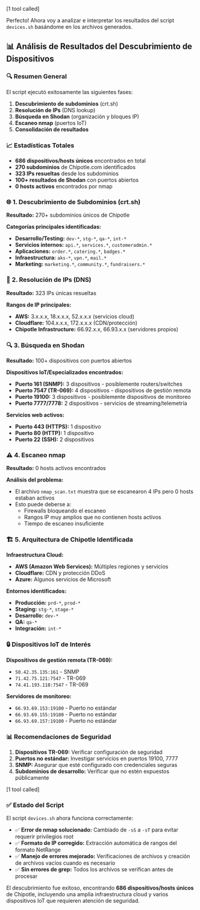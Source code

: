 [1 tool called]

Perfecto! Ahora voy a analizar e interpretar los resultados del script `devices.sh` basándome en los archivos generados.

## 📊 Análisis de Resultados del Descubrimiento de Dispositivos

### 🔍 **Resumen General**

El script ejecutó exitosamente las siguientes fases:

1. **Descubrimiento de subdominios** (crt.sh)
2. **Resolución de IPs** (DNS lookup)
3. **Búsqueda en Shodan** (organización y bloques IP)
4. **Escaneo nmap** (puertos IoT)
5. **Consolidación de resultados**

### 📈 **Estadísticas Totales**

- **686 dispositivos/hosts únicos** encontrados en total
- **270 subdominios** de Chipotle.com identificados
- **323 IPs resueltas** desde los subdominios
- **100+ resultados de Shodan** con puertos abiertos
- **0 hosts activos** encontrados por nmap

### 🌐 **1. Descubrimiento de Subdominios (crt.sh)**

**Resultado:** 270+ subdominios únicos de Chipotle

**Categorías principales identificadas:**

- **Desarrollo/Testing:** `dev-*`, `stg-*`, `qa-*`, `int-*`
- **Servicios internos:** `api.*`, `services.*`, `customeradmin.*`
- **Aplicaciones:** `order.*`, `catering.*`, `badges.*`
- **Infraestructura:** `aks-*`, `vpn.*`, `mail.*`
- **Marketing:** `marketing.*`, `community.*`, `fundraisers.*`

### 🎯 **2. Resolución de IPs (DNS)**

**Resultado:** 323 IPs únicas resueltas

**Rangos de IP principales:**

- **AWS:** 3.x.x.x, 18.x.x.x, 52.x.x.x (servicios cloud)
- **Cloudflare:** 104.x.x.x, 172.x.x.x (CDN/protección)
- **Chipotle Infrastructure:** 66.92.x.x, 66.93.x.x (servidores propios)

### 🔍 **3. Búsqueda en Shodan**

**Resultado:** 100+ dispositivos con puertos abiertos

**Dispositivos IoT/Especializados encontrados:**

- **Puerto 161 (SNMP):** 3 dispositivos - posiblemente routers/switches
- **Puerto 7547 (TR-069):** 4 dispositivos - dispositivos de gestión remota
- **Puerto 19100:** 3 dispositivos - posiblemente dispositivos de monitoreo
- **Puerto 7777/7778:** 2 dispositivos - servicios de streaming/telemetría

**Servicios web activos:**

- **Puerto 443 (HTTPS):** 1 dispositivo
- **Puerto 80 (HTTP):** 1 dispositivo
- **Puerto 22 (SSH):** 2 dispositivos

### ⚠️ **4. Escaneo nmap**

**Resultado:** 0 hosts activos encontrados

**Análisis del problema:**

- El archivo `nmap_scan.txt` muestra que se escanearon 4 IPs pero 0 hosts estaban activos
- Esto puede deberse a:
  - Firewalls bloqueando el escaneo
  - Rangos IP muy amplios que no contienen hosts activos
  - Tiempo de escaneo insuficiente

### 🏗️ **5. Arquitectura de Chipotle Identificada**

**Infraestructura Cloud:**

- **AWS (Amazon Web Services):** Múltiples regiones y servicios
- **Cloudflare:** CDN y protección DDoS
- **Azure:** Algunos servicios de Microsoft

**Entornos identificados:**

- **Producción:** `prd-*`, `prod-*`
- **Staging:** `stg-*`, `stage-*`
- **Desarrollo:** `dev-*`
- **QA:** `qa-*`
- **Integración:** `int-*`

### 🔒 **Dispositivos IoT de Interés**

**Dispositivos de gestión remota (TR-069):**

- `50.42.35.135:161` - SNMP
- `71.42.75.121:7547` - TR-069
- `74.41.193.118:7547` - TR-069

**Servidores de monitoreo:**

- `66.93.69.153:19100` - Puerto no estándar
- `66.93.69.155:19100` - Puerto no estándar
- `66.93.69.157:19100` - Puerto no estándar

### 📊 **Recomendaciones de Seguridad**

1. **Dispositivos TR-069:** Verificar configuración de seguridad
2. **Puertos no estándar:** Investigar servicios en puertos 19100, 7777
3. **SNMP:** Asegurar que esté configurado con credenciales seguras
4. **Subdominios de desarrollo:** Verificar que no estén expuestos públicamente

[1 tool called]

### ✅ **Estado del Script**

El script `devices.sh` ahora funciona correctamente:

- ✅ **Error de nmap solucionado:** Cambiado de `-sS` a `-sT` para evitar requerir privilegios root
- ✅ **Formato de IP corregido:** Extracción automática de rangos del formato NetRange
- ✅ **Manejo de errores mejorado:** Verificaciones de archivos y creación de archivos vacíos cuando es necesario
- ✅ **Sin errores de grep:** Todos los archivos se verifican antes de procesar

El descubrimiento fue exitoso, encontrando **686 dispositivos/hosts únicos** de Chipotle, incluyendo una amplia infraestructura cloud y varios dispositivos IoT que requieren atención de seguridad.
